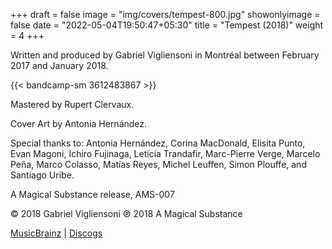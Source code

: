 +++
draft = false
image = "img/covers/tempest-800.jpg"
showonlyimage = false
date = "2022-05-04T19:50:47+05:30"
title = "Tempest (2018)"
weight = 4
+++


<!--more-->

Written and produced by Gabriel Vigliensoni in Montréal between February 2017 and January 2018.

{{< bandcamp-sm 3612483867 >}}


Mastered by Rupert Clervaux.

Cover Art by Antonia Hernández.

Special thanks to: Antonia Hernández, Corina MacDonald, Elisita Punto, Evan Magoni, Ichiro Fujinaga, Leticia Trandafir, Marc-Pierre Verge, Marcelo Peña, Marco Colasso, Matías Reyes, Michel Leuffen, Simon Plouffe, and Santiago Uribe.

A Magical Substance release, AMS-007

© 2018 Gabriel Vigliensoni ℗ 2018 A Magical Substance

[MusicBrainz](https://musicbrainz.org/release-group/3fd0f21b-4645-4034-949f-83aa99461b64) | [Discogs](https://www.discogs.com/vigliensoni-Tempest/release/12393092)
